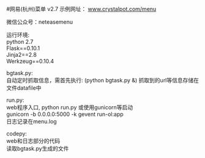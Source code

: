 #网易(杭州)菜单 v2.7
示例网址：
www.crystalpot.com/menu

微信公众号：neteasemenu  

运行环境:  
  python 2.7  
  Flask==0.10.1  
  Jinja2==2.8  
  Werkzeug==0.10.4
  
bgtask.py:  
  自动定时抓取信息，需首先执行: (python bgtask.py &)
  抓取到的url等信息存储在文件datafile中
  
run.py:  
  web程序入口, python run.py 或使用gunicorn等启动  
  gunicorn -b 0.0.0.0:5000 -k gevent run-ol:app  
  日志记录在menu.log  
  
codepy:  
  web和日志部分的代码  
  读取bgtask.py生成的文件  
  
    
  
 
    

    

